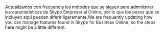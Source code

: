 <span data-ttu-id="67252-101">Actualizamos con frecuencia los métodos que se siguen para administrar las características de Skype Empresarial Online, por lo que los pasos que se incluyen aquí pueden diferir ligeramente.</span><span class="sxs-lookup"><span data-stu-id="67252-101">We are frequently updating how you can manage features found in Skype for Business Online, so the steps here might be a little different.</span></span>